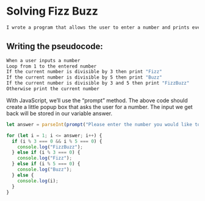 # Solving Fizz Buzz

```bash
I wrote a program that allows the user to enter a number and prints every number between one and the number the user entered, but prints Fizz for numbers that are evenly divisible by 3. I print Buzz for numbers that are evenly divisible by 5, and finally I print FizzBuzz for numbers that are evenly divisible by both 3 and 5.
```

## Writing the pseudocode:

```bash
When a user inputs a number
Loop from 1 to the entered number
If the current number is divisible by 3 then print "Fizz"
If the current number is divisible by 5 then print "Buzz"
If the current number is divisible by 3 and 5 then print "FizzBuzz"
Otherwise print the current number
```

With JavaScript, we’ll use the “prompt” method.
The above code should create a little popup box that asks the user for a number. 
The input we get back will be stored in our variable answer.

```javascript
let answer = parseInt(prompt("Please enter the number you would like to FizzBuzz up to: "));

for (let i = 1; i <= answer; i++) {
  if (i % 3 === 0 && i % 5 === 0) {
    console.log("FizzBuzz");
  } else if (i % 3 === 0) {
    console.log("Fizz");
  } else if (i % 5 === 0) {
    console.log("Buzz");
  } else {
    console.log(i);
  }
}
```
